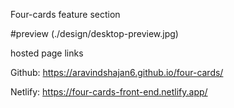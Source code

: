 Four-cards feature section

#preview (./design/desktop-preview.jpg)

hosted page links

Github: https://aravindshajan6.github.io/four-cards/

Netlify: https://four-cards-front-end.netlify.app/
